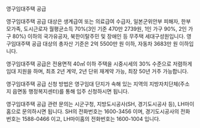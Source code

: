 영구임대주택 공급


영구임대주택 공급 대상은 생계급여 또는 의료급여 수급자, 일본군위안부 피해자, 한부모가족, 도시근로자 월평균소득 70%(3인 기준 470만 2739원, 1인 가구 90%, 2인 가구 80%) 이하의 국가유공자, 북한이탈주민 및 장애인 등 무주택 세대구성원입니다. 영구임대주택 공급 대상의 총자산 기준은 2억 5500만 원 이하, 자동차 3683만 원 이하입니다.


영구임대주택 공급은 전용면적 40㎡ 이하 주택을 시중시세의 30% 수준으로 저렴하게 임대 지원을 하며, 최초 2년 계약, 2년 단위 재계약 가능, 최장 50년 거주 가능합니다.


영구임대주택 공급 신청 방법은 영구임대 단지가 속해 있는 지역의 지방자치단체(주소지 읍면동 행정복지센터)를 통해 입주 신청하시면 됩니다.


영구임대주택 공급 관련 문의는 시군구청, 지방도시공사(SH, 경기도시공사 등), LH마이홈으로 문의하시면 됩니다. SH의 전화번호는 1600-3456 이며, 경기도시공사의 전화번호는 1588-0466 이고, LH마이홈의 전화번호는 1600-1004 입니다.
